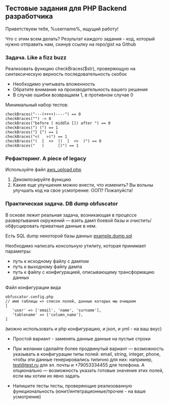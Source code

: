 ## Тестовые задания для PHP Backend разработчика

Приветствуем тебя, %username%, ищущий работу!

Что с этим всем делать?
Результат каждого задания - код, который нужно отправить нам, скинув ссылку на repo/gist на Github


### Задача. Like a fizz buzz

Реализовать функцию checkBraces($str), проверяющую на синтаксическую верность последовательность скобок

- Необходимо учитывать вложенность
- Обратите внимание на производительность вашего решения
- В случае ошибки возвращаем 1, в противном случае 0

Минимальный набор тестов:

```
checkBraces("---(++++)----") == 0
checkBraces("") -> 0
checkBraces("before ( middle []) after ") == 0
checkBraces(") (") == 1
checkBraces("} {") == 1
checkBraces("<(   >)") == 1
checkBraces("(  [  <>  ()  ]  <>  )") == 0
checkBraces("   (      [)") == 1
```


### Рефакторинг. A piece of legacy

Используйте файл [aws_upload.php](aws_upload.php)

1. Декомпозируйте функцию 
2. Какие еще улучшения можно внести, что изменить? 
Вы вольны улучшать код на свое усмотрение: ООП? Пожалуйста!


### Практическая задача. DB dump obfuscator

В основе лежит реальная задача, возникающая в процессе развертывания окружений — взять дамп боевой базы и очистить/обфусцировать приватные данные в нем.
 
Есть SQL dump некоторой базы данных [example.dump.sql](example.dump.sql)

Необходимо написать консольную утилиту, которая принимает параметры:
- путь к исходному файлу с дампом
- путь к выходному файлу дампа
- путь к файлу с конфигурацией, описывающему трансформацию данных

Файл конфигурации вида
```
obfuscator.config.php
// имя таблицы => список полей, данные которых мы очищаем
[
   'user' => ['email', 'name', 'surname'],
   'tablename' => ['column_name'],
]
```
(можно использовать и php конфигурацию, и json, и yml - на ваш вкус)

- Простой вариант - заменять данные данные на пустые строки

- При желании сделайте более продвинутый вариант — возможность указывать в конфигурации типы полей: email, string, integer, phone, чтобы эти данные генерировались типично для них: например, test@test.ru для эл. почты и +79053334455 для телефона. А опционально — возможность указать готовые значения этих полей, если мы хотим их явно задать

- Напишите тесты тесты, проверяющие реализованную функциональность (юнит/интеграционные/прочие - на ваше усмотрение)

